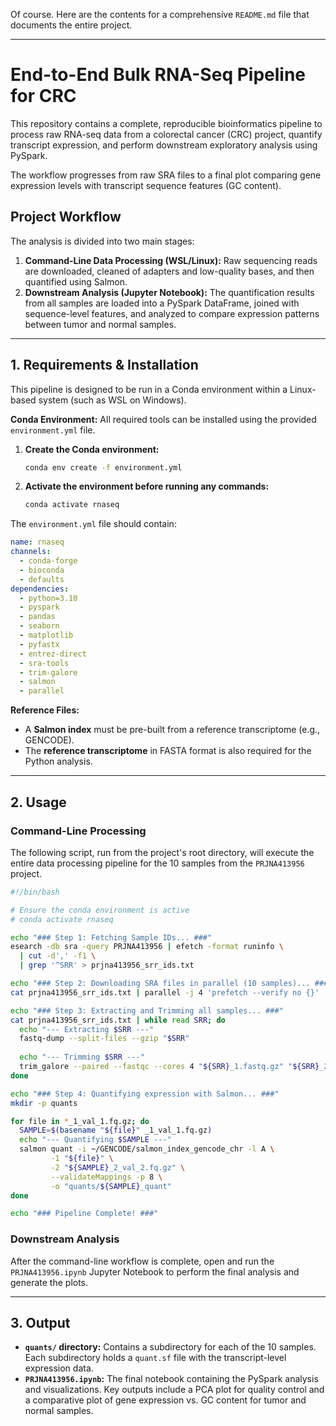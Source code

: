 Of course. Here are the contents for a comprehensive `README.md` file that documents the entire project.

-----

# End-to-End Bulk RNA-Seq Pipeline for CRC

This repository contains a complete, reproducible bioinformatics pipeline to process raw RNA-seq data from a colorectal cancer (CRC) project, quantify transcript expression, and perform downstream exploratory analysis using PySpark.

The workflow progresses from raw SRA files to a final plot comparing gene expression levels with transcript sequence features (GC content).

## Project Workflow

The analysis is divided into two main stages:

1.  **Command-Line Data Processing (WSL/Linux):** Raw sequencing reads are downloaded, cleaned of adapters and low-quality bases, and then quantified using Salmon.
2.  **Downstream Analysis (Jupyter Notebook):** The quantification results from all samples are loaded into a PySpark DataFrame, joined with sequence-level features, and analyzed to compare expression patterns between tumor and normal samples.

-----

## 1\. Requirements & Installation

This pipeline is designed to be run in a Conda environment within a Linux-based system (such as WSL on Windows).

**Conda Environment:** All required tools can be installed using the provided `environment.yml` file.

1.  **Create the Conda environment:**
    ```bash
    conda env create -f environment.yml
    ```
2.  **Activate the environment before running any commands:**
    ```bash
    conda activate rnaseq
    ```

The `environment.yml` file should contain:

```yaml
name: rnaseq
channels:
  - conda-forge
  - bioconda
  - defaults
dependencies:
  - python=3.10
  - pyspark
  - pandas
  - seaborn
  - matplotlib
  - pyfastx
  - entrez-direct
  - sra-tools
  - trim-galore
  - salmon
  - parallel
```

**Reference Files:**

  * A **Salmon index** must be pre-built from a reference transcriptome (e.g., GENCODE).
  * The **reference transcriptome** in FASTA format is also required for the Python analysis.

-----

## 2\. Usage

### Command-Line Processing

The following script, run from the project's root directory, will execute the entire data processing pipeline for the 10 samples from the `PRJNA413956` project.

```bash
#!/bin/bash

# Ensure the conda environment is active
# conda activate rnaseq

echo "### Step 1: Fetching Sample IDs... ###"
esearch -db sra -query PRJNA413956 | efetch -format runinfo \
  | cut -d',' -f1 \
  | grep '^SRR' > prjna413956_srr_ids.txt

echo "### Step 2: Downloading SRA files in parallel (10 samples)... ###"
cat prjna413956_srr_ids.txt | parallel -j 4 'prefetch --verify no {}'

echo "### Step 3: Extracting and Trimming all samples... ###"
cat prjna413956_srr_ids.txt | while read SRR; do
  echo "--- Extracting $SRR ---"
  fastq-dump --split-files --gzip "$SRR"
  
  echo "--- Trimming $SRR ---"
  trim_galore --paired --fastqc --cores 4 "${SRR}_1.fastq.gz" "${SRR}_2.fastq.gz"
done

echo "### Step 4: Quantifying expression with Salmon... ###"
mkdir -p quants

for file in *_1_val_1.fq.gz; do
  SAMPLE=$(basename "${file}" _1_val_1.fq.gz)
  echo "--- Quantifying $SAMPLE ---"
  salmon quant -i ~/GENCODE/salmon_index_gencode_chr -l A \
         -1 "${file}" \
         -2 "${SAMPLE}_2_val_2.fq.gz" \
         --validateMappings -p 8 \
         -o "quants/${SAMPLE}_quant"
done

echo "### Pipeline Complete! ###"
```

### Downstream Analysis

After the command-line workflow is complete, open and run the `PRJNA413956.ipynb` Jupyter Notebook to perform the final analysis and generate the plots.

-----

## 3\. Output

  * **`quants/` directory:** Contains a subdirectory for each of the 10 samples. Each subdirectory holds a `quant.sf` file with the transcript-level expression data.
  * **`PRJNA413956.ipynb`:** The final notebook containing the PySpark analysis and visualizations. Key outputs include a PCA plot for quality control and a comparative plot of gene expression vs. GC content for tumor and normal samples.